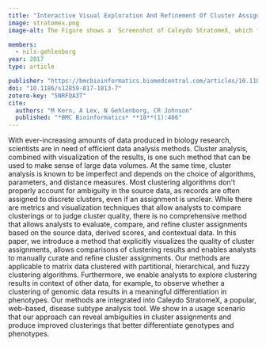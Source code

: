 ```yaml
---
title: "Interactive Visual Exploration And Refinement Of Cluster Assignments"
image: stratomex.png
image-alt: The Figure shows a  Screenshot of Caleydo StratomeX, which forms the basis of the technique introduced in the paper showing data from the TCGA Kidney Renal Clear Cell Carcinoma dataset. 

members:
  - nils-gehlenborg
year: 2017
type: article

publisher: "https://bmcbioinformatics.biomedcentral.com/articles/10.1186/s12859-017-1813-7"
doi: "10.1186/s12859-017-1813-7"
zotero-key: "5NRFQA3T"
cite:
  authors: "M Kern, A Lex, N Gehlenborg, CR Johnson"
  published: "*BMC Bioinformatics* **18**(1):406"
---
```

With ever-increasing amounts of data produced in biology research, scientists are in need of efficient data analysis methods. Cluster analysis, combined with visualization of the results, is one such method that can be used to make sense of large data volumes. At the same time, cluster analysis is known to be imperfect and depends on the choice of algorithms, parameters, and distance measures. Most clustering algorithms don't properly account for ambiguity in the source data, as records are often assigned to discrete clusters, even if an assignment is unclear. While there are metrics and visualization techniques that allow analysts to compare clusterings or to judge cluster quality, there is no comprehensive method that allows analysts to evaluate, compare, and refine cluster assignments based on the source data, derived scores, and contextual data. In this paper, we introduce a method that explicitly visualizes the quality of cluster assignments, allows comparisons of clustering results and enables analysts to manually curate and refine cluster assignments. Our methods are applicable to matrix data clustered with partitional, hierarchical, and fuzzy clustering algorithms. Furthermore, we enable analysts to explore clustering results in context of other data, for example, to observe whether a clustering of genomic data results in a meaningful differentiation in phenotypes. Our methods are integrated into Caleydo StratomeX, a popular, web-based, disease subtype analysis tool. We show in a usage scenario that our approach can reveal ambiguities in cluster assignments and produce improved clusterings that better differentiate genotypes and phenotypes.
